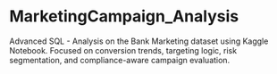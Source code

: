 # MarketingCampaign_Analysis
Advanced SQL - Analysis on the Bank Marketing dataset using Kaggle Notebook. Focused on conversion trends, targeting logic, risk segmentation, and compliance-aware campaign evaluation.
